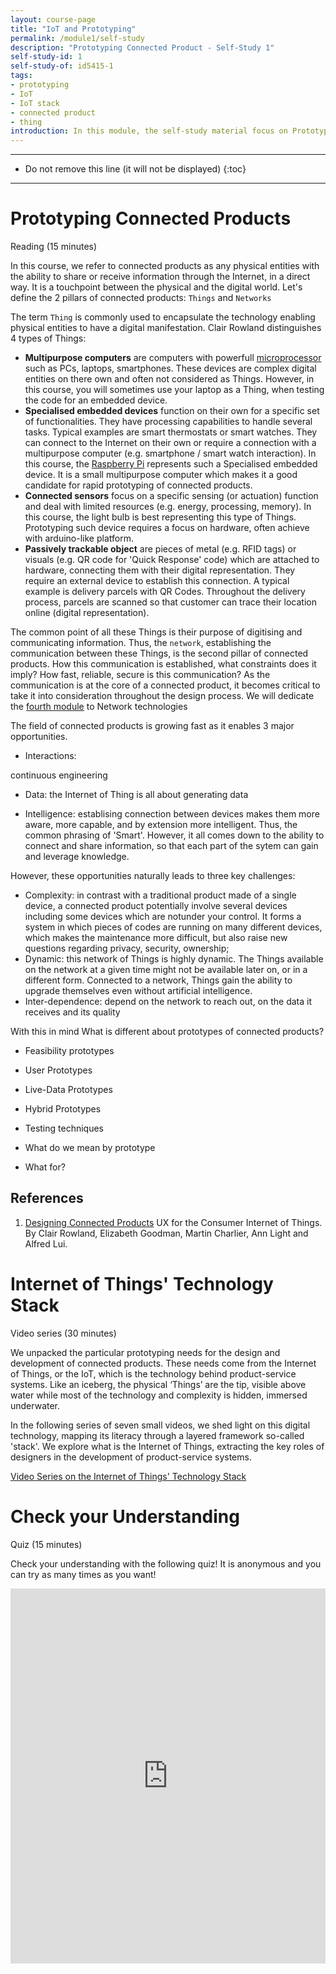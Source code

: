 ```yaml
---
layout: course-page
title: "IoT and Prototyping"
permalink: /module1/self-study
description: "Prototyping Connected Product - Self-Study 1"
self-study-id: 1
self-study-of: id5415-1
tags:
- prototyping
- IoT
- IoT stack
- connected product
- thing
introduction: In this module, the self-study material focus on Prototyping and the Internet of Things' technology stack. We explore the purpose of a functional prototype, in close connection to feasibility testing. Then, we look at connected products, their main characteristics and why they often require a (partially) functional prototype. Finally, we introduce the concept of the Internet of Things (IoT), the technology backbone of connected products.
---
```


---

* Do not remove this line (it will not be displayed)
{:toc}

---


# Prototyping Connected Products

<span class="mdi mdi-text-box-outline"></span> Reading (15 minutes)

In this course, we refer to connected products as any physical entities with the ability to share or receive information through the Internet, in a direct way. It is a touchpoint between the physical and the digital world. Let's define the 2 pillars of connected products: `Things` and `Networks`

The term `Thing` is commonly used to encapsulate the technology enabling physical entities to have a digital manifestation. Clair Rowland distinguishes 4 types of Things:

* **Multipurpose computers** are computers with powerfull [microprocessor](/tags/#microprocessor) such as PCs, laptops, smartphones. These devices are complex digital entities on there own and often not considered as Things. However, in this course, you will sometimes use your laptop as a Thing, when testing the code for an embedded device. 
* **Specialised embedded devices** function on their own for a specific set of functionalities. They have processing capabilities to handle several tasks. Typical examples are smart thermostats or smart watches. They can connect to the Internet on their own or require a connection with a multipurpose computer (e.g. smartphone / smart watch interaction). In this course, the [Raspberry Pi](/tags/#raspberry-pi) represents such a Specialised embedded device. It is a small multipurpose computer which makes it a good candidate for rapid prototyping of connected products.
* **Connected sensors** focus on a specific sensing (or actuation) function and deal with limited resources (e.g. energy, processing, memory). In this course, the light bulb is best representing this type of Things. Prototyping such device requires a focus on hardware, often achieve with arduino-like platform.
* **Passively trackable object** are pieces of metal (e.g. RFID tags) or visuals (e.g. QR code for 'Quick Response' code) which are attached to hardware, connecting them with their digital representation. They require an external device to establish this connection. A typical example is delivery parcels with QR Codes. Throughout the delivery process, parcels are scanned so that customer can trace their location online (digital representation).

The common point of all these Things is their purpose of digitising and communicating information. Thus, the `network`, establishing the communication between these Things, is the second pillar of connected products. How this communication is established, what constraints does it imply? How fast, reliable, secure is this communication? As the communication is at the core of a connected product, it becomes critical to take it into consideration throughout the design process. We will dedicate the [fourth module](/module4) to Network technologies

The field of connected products is growing fast as it enables 3 major opportunities.

* Interactions:

continuous engineering

* Data: the Internet of Thing is all about generating data 

* Intelligence: establising connection between devices makes them more aware, more capable, and by extension more intelligent. Thus, the common phrasing of 'Smart'. However, it all comes down to the ability to connect and share information, so that each part of the sytem can gain and leverage knowledge.

However, these opportunities naturally leads to three key challenges:

* Complexity: in contrast with a traditional product made of a single device, a connected product potentially involve several devices including some devices which are notunder your control. It forms a system in which pieces of codes are running on many different devices, which makes the maintenance more difficult, but also raise new questions regarding privacy, security, ownership;
* Dynamic: this network of Things is highly dynamic. The Things available on the network at a given time might not be available later on, or in a different form. Connected to a network, Things gain the ability to upgrade themselves even without artificial intelligence.
* Inter-dependence: depend on the network to reach out, on the data it receives and its quality

With this in mind
What is different about prototypes of connected products?


* Feasibility prototypes
* User Prototypes
* Live-Data Prototypes
* Hybrid Prototypes

* Testing techniques

* What do we mean by prototype
* What for?

## References

1. [Designing Connected Products](https://www.oreilly.com/library/view/designing-connected-products/9781449372682/) UX for the Consumer Internet of Things. By Clair Rowland, Elizabeth Goodman, Martin Charlier, Ann Light and Alfred Lui.

# Internet of Things' Technology Stack

<span class="mdi mdi-video"></span> Video series (30 minutes)

We unpacked the particular prototyping needs for the design and development of connected products. These needs come from the Internet of Things, or the IoT, which is the technology behind product-service systems. Like an iceberg, the physical ‘Things’ are the tip, visible above water while most of the technology and complexity is hidden, immersed underwater.

In the following series of seven small videos, we shed light on this digital technology, mapping its literacy through a layered framework so-called 'stack'. We explore what is the Internet of Things, extracting the key roles of designers in the development of product-service systems.

[Video Series on the Internet of Things' Technology Stack](https://www.youtube.com/playlist?list=PL3sV9hKiYEP-MVdxCXYfl7vei77xdbJo6)


# Check your Understanding

<span class="mdi mdi-head-question"></span> Quiz (15 minutes)

Check your understanding with the following quiz! It is anonymous and you can try as many times as you want!

<iframe width="640px" height= "600px" src= "https://forms.office.com/Pages/ResponsePage.aspx?id=TVJuCSlpMECM04q0LeCIe-EN8Fz6eUZIqbayPT_HeNhUNUFFMUxIMkxGN1Q5NFhSTDBSUTY4V0pNVS4u&embed=true" frameborder= "0" marginwidth= "0" marginheight= "0" style= "border: none; max-width:100%; max-height:100vh" allowfullscreen webkitallowfullscreen mozallowfullscreen msallowfullscreen> </iframe>